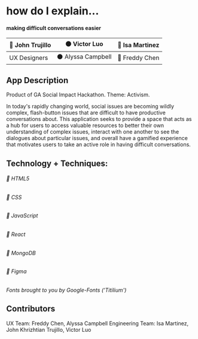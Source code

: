 # how do I explain...

#### making difficult conversations easier

| :large_blue_circle: John Trujillo | :black_circle: Victor Luo | :red_circle: Isa Martinez |
| ------------- |:-------------:| -----:|
| UX Designers | :black_circle: Alyssa Campbell | :red_circle: Freddy Chen |




## App Description

Product of GA Social Impact Hackathon. Theme: Activism.

In today's rapidly changing world, social issues are becoming wildly complex, flash-button issues that are difficult to have productive conversations about. This application seeks to provide a space that acts as a hub for users to access valuable resources to better their own understanding of complex issues, interact with one another to see the dialogues about particular issues, and overall have a gamified experience that motivates users to take an active role in having difficult conversations. 

## Technology + Techniques: 

###### :small_blue_diamond: HTML5

###### :small_blue_diamond: CSS

###### :small_blue_diamond: JavaScript

###### :small_blue_diamond: React

###### :small_blue_diamond: MongoDB

###### :small_blue_diamond: Figma

*Fonts brought to you by Google-Fonts ('Titilium')*


## Contributors
UX Team: Freddy Chen, Alyssa Campbell
Engineering Team: Isa Martinez, John Khrizhtian Trujillo, Victor Luo

